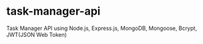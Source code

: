 # task-manager-api

Task Manager API using Node.js, Express.js, MongoDB, Mongoose, Bcrypt, JWT(JSON Web Token)
